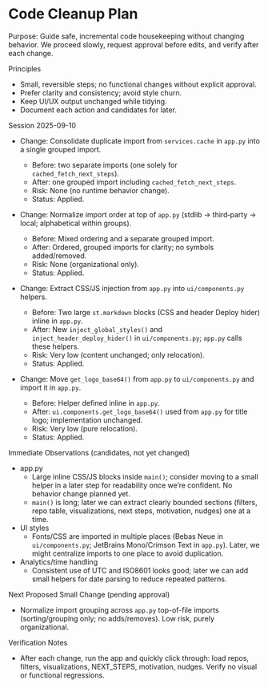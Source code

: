 # Code Cleanup Plan

Purpose: Guide safe, incremental code housekeeping without changing behavior. We proceed slowly, request approval before edits, and verify after each change.

Principles
- Small, reversible steps; no functional changes without explicit approval.
- Prefer clarity and consistency; avoid style churn.
- Keep UI/UX output unchanged while tidying.
- Document each action and candidates for later.

Session 2025-09-10
- Change: Consolidate duplicate import from `services.cache` in `app.py` into a single grouped import.
  - Before: two separate imports (one solely for `cached_fetch_next_steps`).
  - After: one grouped import including `cached_fetch_next_steps`.
  - Risk: None (no runtime behavior change).
  - Status: Applied.

- Change: Normalize import order at top of `app.py` (stdlib → third‑party → local; alphabetical within groups).
  - Before: Mixed ordering and a separate grouped import.
  - After: Ordered, grouped imports for clarity; no symbols added/removed.
  - Risk: None (organizational only).
  - Status: Applied.

- Change: Extract CSS/JS injection from `app.py` into `ui/components.py` helpers.
  - Before: Two large `st.markdown` blocks (CSS and header Deploy hider) inline in `app.py`.
  - After: New `inject_global_styles()` and `inject_header_deploy_hider()` in `ui/components.py`; `app.py` calls these helpers.
  - Risk: Very low (content unchanged; only relocation). 
  - Status: Applied.

- Change: Move `get_logo_base64()` from `app.py` to `ui/components.py` and import it in `app.py`.
  - Before: Helper defined inline in `app.py`.
  - After: `ui.components.get_logo_base64()` used from `app.py` for title logo; implementation unchanged.
  - Risk: Very low (pure relocation).
  - Status: Applied.

Immediate Observations (candidates, not yet changed)
- app.py
  - Large inline CSS/JS blocks inside `main()`; consider moving to a small helper in a later step for readability once we’re confident. No behavior change planned yet.
  - `main()` is long; later we can extract clearly bounded sections (filters, repo table, visualizations, next steps, motivation, nudges) one at a time.
- UI styles
  - Fonts/CSS are imported in multiple places (Bebas Neue in `ui/components.py`; JetBrains Mono/Crimson Text in `app.py`). Later, we might centralize imports to one place to avoid duplication.
- Analytics/time handling
  - Consistent use of UTC and ISO8601 looks good; later we can add small helpers for date parsing to reduce repeated patterns.

Next Proposed Small Change (pending approval)
- Normalize import grouping across `app.py` top-of-file imports (sorting/grouping only; no adds/removes). Low risk, purely organizational.

Verification Notes
- After each change, run the app and quickly click through: load repos, filters, visualizations, NEXT_STEPS, motivation, nudges. Verify no visual or functional regressions.

